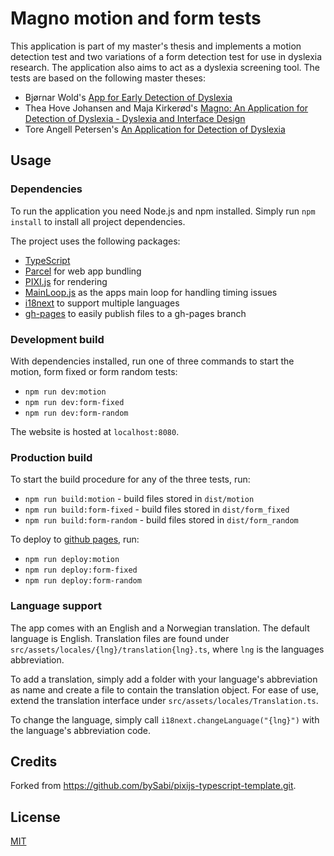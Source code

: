 # Magno motion and form tests

This application is part of my master's thesis and implements a motion detection test and two variations of a form detection test for use in dyslexia research.
The application also aims to act as a dyslexia screening tool. The tests are based on the following master theses:
- Bjørnar Wold's [App for Early Detection of Dyslexia](https://ntnuopen.ntnu.no/ntnu-xmlui/handle/11250/2421182)
- Thea Hove Johansen and Maja Kirkerød's [Magno: An Application for Detection of Dyslexia - Dyslexia and Interface Design](https://ntnuopen.ntnu.no/ntnu-xmlui/handle/11250/2454100)
- Tore Angell Petersen's [An Application for Detection of Dyslexia](https://ntnuopen.ntnu.no/ntnu-xmlui/handle/11250/2557938)

## Usage
### Dependencies

To run the application you need Node.js and npm installed. Simply run `npm install` to install all project dependencies.

The project uses the following packages:
- [TypeScript](https://www.typescriptlang.org/)
- [Parcel](https://parceljs.org/) for web app bundling
- [PIXI.js](https://www.pixijs.com/) for rendering
- [MainLoop.js](https://github.com/IceCreamYou/MainLoop.js) as the apps main loop for handling timing issues
- [i18next](https://www.i18next.com/) to support multiple languages
- [gh-pages](https://github.com/tschaub/gh-pages) to easily publish files to a gh-pages branch

### Development build

With dependencies installed, run one of three commands to start the motion, form fixed or form random tests:
- `npm run dev:motion`
- `npm run dev:form-fixed`
- `npm run dev:form-random` 

The website is hosted at `localhost:8080`.

### Production build

To start the build procedure for any of the three tests, run:
- `npm run build:motion` - build files stored in `dist/motion`
- `npm run build:form-fixed` - build files stored in `dist/form_fixed`
- `npm run build:form-random` - build files stored in `dist/form_random`

To deploy to [github pages](pages.github.com), run:
- `npm run deploy:motion`
- `npm run deploy:form-fixed`
- `npm run deploy:form-random`

### Language support

The app comes with an English and a Norwegian translation. The default language is English. Translation files are found under `src/assets/locales/{lng}/translation{lng}.ts`, where `lng` is the languages abbreviation.

To add a translation, simply add a folder with your language's abbreviation as name and create a file to contain the translation object. For ease of use, extend the translation interface under `src/assets/locales/Translation.ts`.

To change the language, simply call `i18next.changeLanguage("{lng}")` with the language's abbreviation code.

## Credits

Forked from https://github.com/bySabi/pixijs-typescript-template.git.

## License

[MIT](./LICENSE)
